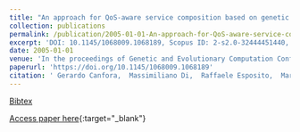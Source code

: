 ```yaml
---
title: "An approach for QoS-aware service composition based on genetic algorithms"
collection: publications
permalink: /publication/2005-01-01-An-approach-for-QoS-aware-service-composition-based-on-genetic-algorithms
excerpt: 'DOI: 10.1145/1068009.1068189, Scopus ID: 2-s2.0-32444451440, Cited by: 681'
date: 2005-01-01
venue: 'In the proceedings of Genetic and Evolutionary Computation Conference, GECCO 2005, Proceedings, Washington DC, USA, June 25-29, 2005'
paperurl: 'https://doi.org/10.1145/1068009.1068189'
citation: ' Gerardo Canfora,  Massimiliano Di,  Raffaele Esposito,  Maria Villani, &quot;An approach for QoS-aware service composition based on genetic algorithms.&quot; In the proceedings of Genetic and Evolutionary Computation Conference, GECCO 2005, Proceedings, Washington DC, USA, June 25-29, 2005, 2005.'
---
```

[Bibtex](https://dblp.org/rec/bib/conf/gecco/CanforaPEV05)

[Access paper here](https://doi.org/10.1145/1068009.1068189){:target="_blank"}

